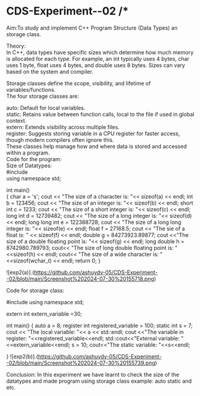 # CDS-Experiment--02 /* <br>
Aim:To study and implement C++ Program Structure (Data Types) an storage class.<br>

Theory:<br>
In C++, data types have specific sizes which determine how much memory is allocated for each type. For example, an int typically uses 4 bytes, char uses 1 byte, float uses 4 bytes, and double uses 8 bytes. Sizes can vary based on the system and compiler.<br>

Storage classes define the scope, visibility, and lifetime of variables/functions. <br> The four storage classes are:<br>

auto: Default for local variables.<br>
static: Retains value between function calls, local to the file if used in global context.<br>
extern: Extends visibility across multiple files.<br>
register: Suggests storing variable in a CPU register for faster access, though modern compilers often ignore this.<br>
These classes help manage how and where data is stored and accessed within a program.<br>
Code for the program:<br>
Size of Datatypes:<br>
#include <iostream> <br>
using namespace std; <br>

int main() <br>
{
    char a = 's';
    cout << "The size of a character is: "<< sizeof(a) << endl;
    int b = 123456;
    cout << "The size of an integer is: "<< sizeof(b) << endl;
    short int c = 1233;
    cout << "The size of a short integer is: "<< sizeof(c) << endl;
    long int d = 12739482;
    cout << "The size of a long integer is: "<< sizeof(d) << endl;
    long long int e = 122388728;
    cout << "The size of a long long integer is: "<< sizeof(e) << endl;
    float f = 27168.5;
    cout << "The sie of a float is: " << sizeof(f) << endl;
    double g = 84273923.89877;
    cout <<"The size of a double floating point is: "<< sizeof(g) << endl;
    long double h = 8742980.789793;
    cout<< "The size of long double floating point is: "<<sizeof(h) << endl;
    cout<< "The size of a wide character is: "<<sizeof(wchar_t) << endl;
    return 0;
}

![exp2(a)].(https://github.com/ashuydv-05/CDS-Experiment--02/blob/main/Screenshot%202024-07-30%20155718.png)

Code for storage class: <br>

#include<iostream>
using namespace std;

extern int extern_variable =30;


int main()
{
    auto a = 8;
    register int registered_variable = 100;
    static int s = 7;
    cout << "The local variable: "<< a << std::endl;
    cout <<"The variable in register: "<<registered_variable<<endl;
    std::cout<<"External variable: "<<extern_variable<<endl;
    s = 10;
    cout<<"The static variable: "<<s<<endl;

}
![exp2(b)].(https://github.com/ashuydv-05/CDS-Experiment--02/blob/main/Screenshot%202024-07-30%20155739.png)



Conclusion:
In this experiment we have learnt to check the size of the datatypes and made program using storage class example: auto static and etc.



